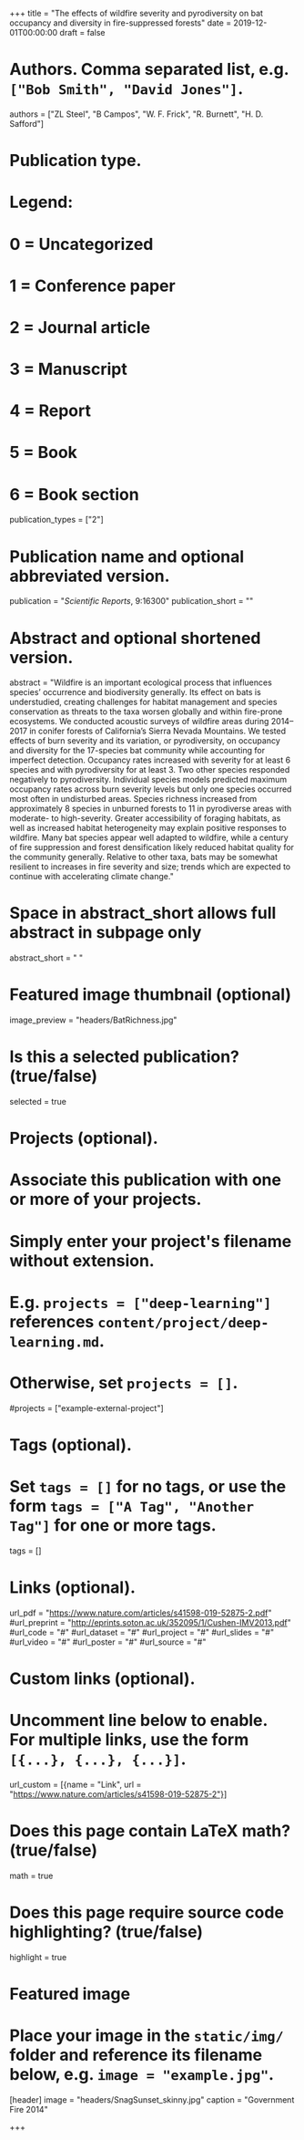 +++
title = "The effects of wildfire severity and pyrodiversity on bat occupancy and diversity in fire-suppressed forests"
date = 2019-12-01T00:00:00
draft = false

# Authors. Comma separated list, e.g. `["Bob Smith", "David Jones"]`.
authors = ["ZL Steel", "B Campos", "W. F. Frick", "R. Burnett", "H. D. Safford"]

# Publication type.
# Legend:
# 0 = Uncategorized
# 1 = Conference paper
# 2 = Journal article
# 3 = Manuscript
# 4 = Report
# 5 = Book
# 6 = Book section
publication_types = ["2"]

# Publication name and optional abbreviated version.
publication = "*Scientific Reports*, 9:16300"
publication_short = ""

# Abstract and optional shortened version.
abstract = "Wildfire is an important ecological process that influences species’ occurrence and biodiversity generally. Its effect on bats is understudied, creating challenges for habitat management and species conservation as threats to the taxa worsen globally and within fire-prone ecosystems. We conducted acoustic surveys of wildfire areas during 2014–2017 in conifer forests of California’s Sierra Nevada Mountains. We tested effects of burn severity and its variation, or pyrodiversity, on occupancy and diversity for the 17-species bat community while accounting for imperfect detection. Occupancy rates increased with severity for at least 6 species and with pyrodiversity for at least 3. Two other species responded negatively to pyrodiversity. Individual species models predicted maximum occupancy rates across burn severity levels but only one species occurred most often in undisturbed areas. Species richness increased from approximately 8 species in unburned forests to 11 in pyrodiverse areas with moderate- to high-severity. Greater accessibility of foraging habitats, as well as increased habitat heterogeneity may explain positive responses to wildfire. Many bat species appear well adapted to wildfire, while a century of fire suppression and forest densification likely reduced habitat quality for the community generally. Relative to other taxa, bats may be somewhat resilient to increases in fire severity and size; trends which are expected to continue with accelerating climate change."
# Space in abstract_short allows full abstract in subpage only
abstract_short = " "

# Featured image thumbnail (optional)
image_preview = "headers/BatRichness.jpg"

# Is this a selected publication? (true/false)
selected = true

# Projects (optional).
#   Associate this publication with one or more of your projects.
#   Simply enter your project's filename without extension.
#   E.g. `projects = ["deep-learning"]` references `content/project/deep-learning.md`.
#   Otherwise, set `projects = []`.
#projects = ["example-external-project"]

# Tags (optional).
#   Set `tags = []` for no tags, or use the form `tags = ["A Tag", "Another Tag"]` for one or more tags.
tags = []

# Links (optional).
url_pdf = "https://www.nature.com/articles/s41598-019-52875-2.pdf"
#url_preprint = "http://eprints.soton.ac.uk/352095/1/Cushen-IMV2013.pdf"
#url_code = "#"
#url_dataset = "#"
#url_project = "#"
#url_slides = "#"
#url_video = "#"
#url_poster = "#"
#url_source = "#"

# Custom links (optional).
#   Uncomment line below to enable. For multiple links, use the form `[{...}, {...}, {...}]`.
url_custom = [{name = "Link", url = "https://www.nature.com/articles/s41598-019-52875-2"}]

# Does this page contain LaTeX math? (true/false)
math = true

# Does this page require source code highlighting? (true/false)
highlight = true

# Featured image
# Place your image in the `static/img/` folder and reference its filename below, e.g. `image = "example.jpg"`.
[header]
image = "headers/SnagSunset_skinny.jpg"
caption = "Government Fire 2014"

+++

